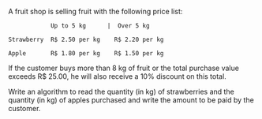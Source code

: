 A fruit shop is selling fruit with the following price list:

                Up to 5 kg      |  Over 5 kg

    Strawberry  R$ 2.50 per kg    R$ 2.20 per kg

    Apple       R$ 1.80 per kg    R$ 1.50 per kg

If the customer buys more than 8 kg of fruit or the total purchase value exceeds R$ 25.00, he will also receive a 10% discount on this total.

Write an algorithm to read the quantity (in kg) of strawberries and the quantity (in kg) of apples
purchased and write the amount to be paid by the customer.